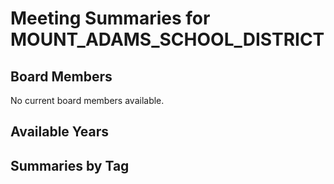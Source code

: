 # Meeting Summaries for MOUNT_ADAMS_SCHOOL_DISTRICT

## Board Members

No current board members available.

## Available Years

## Summaries by Tag
